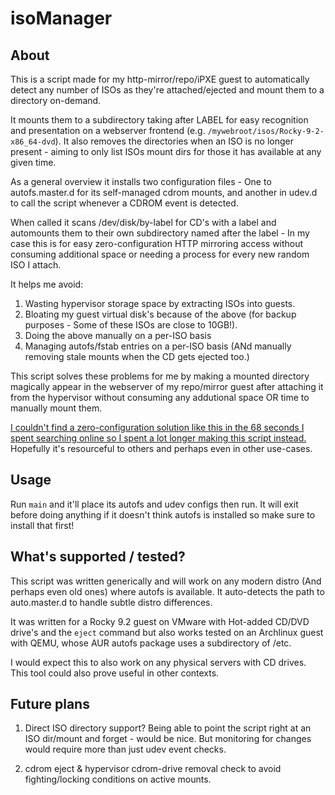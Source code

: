 # isoManager

## About

This is a script made for my http-mirror/repo/iPXE guest to automatically detect any number of ISOs as they're attached/ejected and mount them to a directory on-demand.

It mounts them to a subdirectory taking after LABEL for easy recognition and presentation on a webserver frontend (e.g. `/mywebroot/isos/Rocky-9-2-x86_64-dvd`). It also removes the directories when an ISO is no longer present - aiming to only list ISOs mount dirs for those it has available at any given time.

As a general overview it installs two configuration files - One to autofs.master.d for its self-managed cdrom mounts, and another in udev.d to call the script whenever a CDROM event is detected.

When called it scans /dev/disk/by-label for CD's with a label and automounts them to their own subdirectory named after the label - In my case this is for easy zero-configuration HTTP mirroring access without consuming additional space or needing a process for every new random ISO I attach.

It helps me avoid:

1. Wasting hypervisor storage space by extracting ISOs into guests.
2. Bloating my guest virtual disk's because of the above (for backup purposes - Some of these ISOs are close to 10GB!).
3. Doing the above manually on a per-ISO basis
4. Managing autofs/fstab entries on a per-ISO basis (ANd manually removing stale mounts when the CD gets ejected too.)

This script solves these problems for me by making a mounted directory magically appear in the webserver of my repo/mirror guest after attaching it from the hypervisor without consuming any addutional space OR time to manually mount them. 

[I couldn't find a zero-configuration solution like this in the 68 seconds I spent searching online so I spent a lot longer making this script instead.](https://xkcd.com/1319/) Hopefully it's resourceful to others and perhaps even in other use-cases.

## Usage

Run `main` and it'll place its autofs and udev configs then run. It will exit before doing anything if it doesn't think autofs is installed so make sure to install that first!

## What's supported / tested?

This script was written generically and will work on any modern distro (And perhaps even old ones) where autofs is available. It auto-detects the path to auto.master.d to handle subtle distro differences.

It was written for a Rocky 9.2 guest on VMware with Hot-added CD/DVD drive's and the `eject` command but also works tested on an Archlinux guest with QEMU, whose AUR autofs package uses a subdirectory of /etc.

I would expect this to also work on any physical servers with CD drives. This tool could also prove useful in other contexts.

## Future plans

1. Direct ISO directory support? Being able to point the script right at an ISO dir/mount and forget - would be nice. But monitoring for changes would require more than just udev event checks.

2. cdrom eject & hypervisor cdrom-drive removal check to avoid fighting/locking conditions on active mounts.
